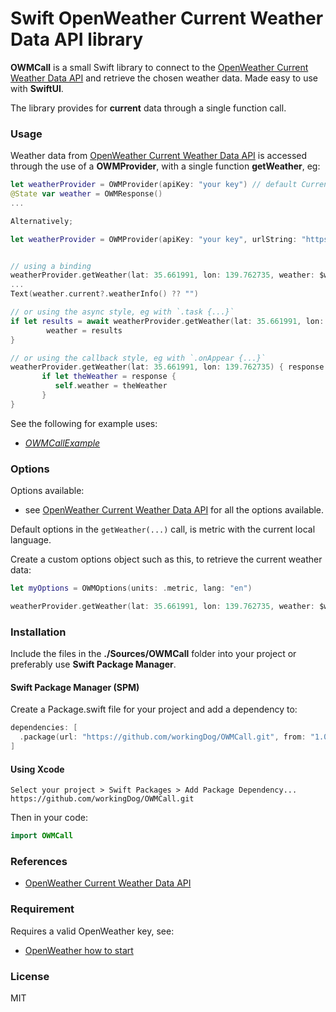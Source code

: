 # Swift OpenWeather Current Weather Data API library

**OWMCall** is a small Swift library to connect to the [OpenWeather Current Weather Data API](https://openweathermap.org/api#current) and retrieve the chosen weather data. Made easy to use with **SwiftUI**.

The library provides for **current** data through a single function call.

### Usage

Weather data from [OpenWeather Current Weather Data API](https://openweathermap.org/api#current) is accessed through the use of a **OWMProvider**, with a single function **getWeather**, eg:

```swift
let weatherProvider = OWMProvider(apiKey: "your key") // default Current Weather API 2.5
@State var weather = OWMResponse()
...

Alternatively;

let weatherProvider = OWMProvider(apiKey: "your key", urlString: "https://api.openweathermap.org/data/2.5/weather")  


// using a binding
weatherProvider.getWeather(lat: 35.661991, lon: 139.762735, weather: $weather)
...
Text(weather.current?.weatherInfo() ?? "")

// or using the async style, eg with `.task {...}`
if let results = await weatherProvider.getWeather(lat: 35.661991, lon: 139.762735) {
        weather = results
}

// or using the callback style, eg with `.onAppear {...}`
weatherProvider.getWeather(lat: 35.661991, lon: 139.762735) { response in
       if let theWeather = response {
          self.weather = theWeather
       }
}
```

See the following for example uses:

-   [*OWMCallExample*](https://github.com/workingDog/OWMCallExample)


### Options

Options available:

-   see [OpenWeather Current Weather Data API](https://openweathermap.org/current) for all the options available.

Default options in the `getWeather(...)` call, is metric with the current local language.

Create a custom options object such as this, to retrieve the current weather data:

```swift
let myOptions = OWMOptions(units: .metric, lang: "en")

weatherProvider.getWeather(lat: 35.661991, lon: 139.762735, weather: $weather, options: myOptions)
```

### Installation

Include the files in the **./Sources/OWMCall** folder into your project or preferably use **Swift Package Manager**.

#### Swift Package Manager  (SPM)

Create a Package.swift file for your project and add a dependency to:

```swift
dependencies: [
  .package(url: "https://github.com/workingDog/OWMCall.git", from: "1.0.0")
]
```

#### Using Xcode

    Select your project > Swift Packages > Add Package Dependency...
    https://github.com/workingDog/OWMCall.git

Then in your code:

```swift
import OWMCall
```
    
### References

-    [OpenWeather Current Weather Data API](https://openweathermap.org/api#current)


### Requirement

Requires a valid OpenWeather key, see:

-    [OpenWeather how to start](https://openweathermap.org/appid)

### License

MIT
